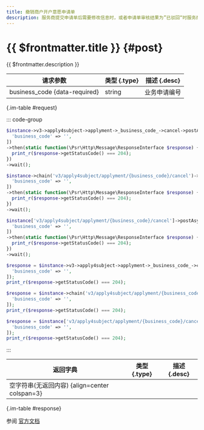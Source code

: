 ```yaml
---
title: 撤销商户开户意愿申请单
description: 服务商提交申请单后需要修改信息时，或者申请单审核结果为”已驳回“时服务商要修改申请材料时，均需要先调用撤销申请单接口。
---
```


# {{ $frontmatter.title }} {#post}

{{ $frontmatter.description }}

| 请求参数 | 类型 {.type} | 描述 {.desc}
| --- | --- | ---
| business_code {data-required} | string | 业务申请编号

{.im-table #request}

::: code-group

```php [异步纯链式]
$instance->v3->apply4subject->applyment->_business_code_->cancel->postAsync([
  'business_code' => '',
])
->then(static function(\Psr\Http\Message\ResponseInterface $response) {
  print_r($response->getStatusCode() === 204);
})
->wait();
```

```php [异步声明式]
$instance->chain('v3/apply4subject/applyment/{business_code}/cancel')->postAsync([
  'business_code' => '',
])
->then(static function(\Psr\Http\Message\ResponseInterface $response) {
  print_r($response->getStatusCode() === 204);
})
->wait();
```

```php [异步属性式]
$instance['v3/apply4subject/applyment/{business_code}/cancel']->postAsync([
  'business_code' => '',
])
->then(static function(\Psr\Http\Message\ResponseInterface $response) {
  print_r($response->getStatusCode() === 204);
})
->wait();
```

```php [同步纯链式]
$response = $instance->v3->apply4subject->applyment->_business_code_->cancel->post([
  'business_code' => '',
]);
print_r($response->getStatusCode() === 204);
```

```php [同步声明式]
$response = $instance->chain('v3/apply4subject/applyment/{business_code}/cancel')->post([
  'business_code' => '',
]);
print_r($response->getStatusCode() === 204);
```

```php [同步属性式]
$response = $instance['v3/apply4subject/applyment/{business_code}/cancel']->post([
  'business_code' => '',
]);
print_r($response->getStatusCode() === 204);
```

:::

| 返回字典 | 类型 {.type} | 描述 {.desc}
| --- | --- | ---
| 空字符串(无返回内容) {align=center colspan=3}

{.im-table #response}

参阅 [官方文档](https://pay.weixin.qq.com/doc/v3/partner/4012697627)

